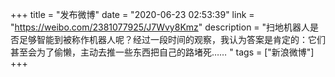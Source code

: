 +++
title = "发布微博"
date = "2020-06-23 02:53:39"
link = "https://weibo.com/2381077925/J7Wvy8Kmz"
description = "扫地机器人是否足够智能到被称作机器人呢？经过一段时间的观察，我认为答案是肯定的：它们甚至会为了偷懒，主动去推一些东西把自己的路堵死…… "
tags = ["新浪微博"]
+++
